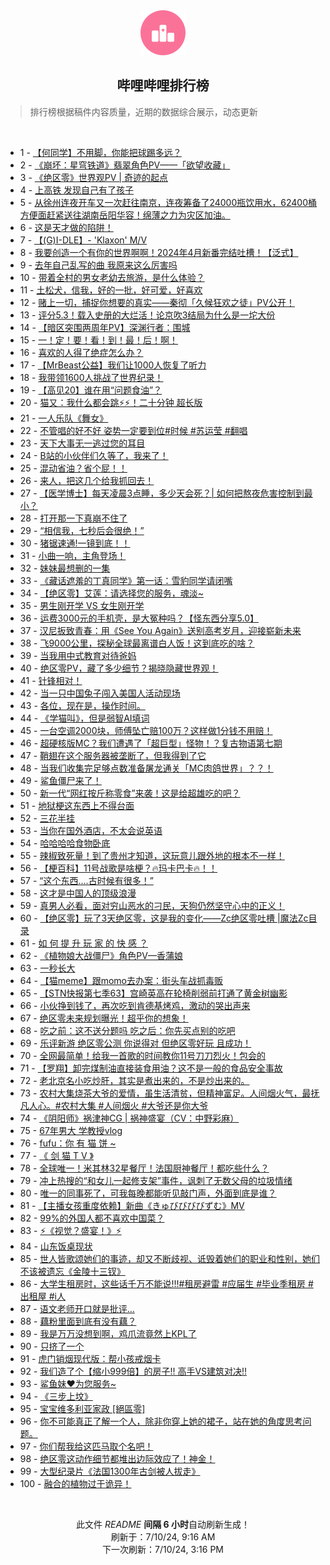 <div align="center">
    <img src="./assets/icon_rank.png" alt="logo" />
    <h2>哔哩哔哩排行榜</h>
</div>

> 排行榜根据稿件内容质量，近期的数据综合展示，动态更新

<br />

<ul><li><span>1 - <a href=https://www.bilibili.com/BV1oH4y1F7P9>【何同学】不用脚，你能把球踢多远？</a></span></li><li><span>2 - <a href=https://www.bilibili.com/BV19i421Y7q1>《崩坏：星穹铁道》翡翠角色PV——「欲望收藏」</a></span></li><li><span>3 - <a href=https://www.bilibili.com/BV1GE4m1R7k5>《绝区零》世界观PV | 奇迹的起点</a></span></li><li><span>4 - <a href=https://www.bilibili.com/BV1yr421T7GT>上高铁 发现自己有了孩子</a></span></li><li><span>5 - <a href=https://www.bilibili.com/BV12Z421K7Pt>从徐州连夜开车又一次赶往南京，连夜筹备了24000瓶饮用水，62400桶方便面赶紧送往湖南岳阳华容！绵薄之力为灾区加油。</a></span></li><li><span>6 - <a href=https://www.bilibili.com/BV13W421d7vA>这是天才做的陷阱！</a></span></li><li><span>7 - <a href=https://www.bilibili.com/BV1zx4y1x74t>【(G)I-DLE】- 'Klaxon' M/V</a></span></li><li><span>8 - <a href=https://www.bilibili.com/BV1n6421f75a>我要创造一个有你的世界啊啊！2024年4月新番完结吐槽！【泛式】</a></span></li><li><span>9 - <a href=https://www.bilibili.com/BV1zZ421T7uP>去年自己乱写的曲 我原来这么厉害吗</a></span></li><li><span>10 - <a href=https://www.bilibili.com/BV1vb421E7y7>带着全村的男女老幼去旅游，是什么体验？</a></span></li><li><span>11 - <a href=https://www.bilibili.com/BV15S421R7ca>土松犬，信我，好的一批，好可爱，好喜欢</a></span></li><li><span>12 - <a href=https://www.bilibili.com/BV1ny411i7jy>赌上一切，捕捉你想要的真实——秦彻「久候狂欢之徒」PV公开！</a></span></li><li><span>13 - <a href=https://www.bilibili.com/BV1M1421k7NM>评分5.3！载入史册的大烂活！论京吹3结局为什么是一坨大份</a></span></li><li><span>14 - <a href=https://www.bilibili.com/BV1Wy411i7Zk>【暗区突围两周年PV】深渊行者：围城</a></span></li><li><span>15 - <a href=https://www.bilibili.com/BV1Ex4y1x7eq>一！定！要！看！到！最！后！啊！</a></span></li><li><span>16 - <a href=https://www.bilibili.com/BV1eZ421T78x>喜欢的人得了绝症怎么办？</a></span></li><li><span>17 - <a href=https://www.bilibili.com/BV171421k7j9>【MrBeast公益】我们让1000人恢复了听力</a></span></li><li><span>18 - <a href=https://www.bilibili.com/BV1JW421d7yU>我带领1600人挑战了世界纪录！</a></span></li><li><span>19 - <a href=https://www.bilibili.com/BV1nS411w7Bh>【高见20】谁在用“问题食油”？</a></span></li><li><span>20 - <a href=https://www.bilibili.com/BV1kM4m117Fw>猫又：我什么都会跳⚡️⚡️！二十分钟 超长版</a></span></li><li><span>21 - <a href=https://www.bilibili.com/BV1om421G7uE>一人乐队《舞女》</a></span></li><li><span>22 - <a href=https://www.bilibili.com/BV1zz421z7KE>不管唱的好不好 姿势一定要到位#时候 #苏运莹 #翻唱</a></span></li><li><span>23 - <a href=https://www.bilibili.com/BV1DZ421K78g>天下大事无一逃过您的耳目</a></span></li><li><span>24 - <a href=https://www.bilibili.com/BV1vw4m1a7Vk>B站的小伙伴们久等了，我来了！</a></span></li><li><span>25 - <a href=https://www.bilibili.com/BV1x4421D7Fb>混动省油？省个屁！！</a></span></li><li><span>26 - <a href=https://www.bilibili.com/BV14J4m1M7oC>来人，把这几个给我抓回去！</a></span></li><li><span>27 - <a href=https://www.bilibili.com/BV1rx4y1t7XT>【医学博士】每天凌晨3点睡，多少天会死？| 如何把熬夜危害控制到最小？</a></span></li><li><span>28 - <a href=https://www.bilibili.com/BV1FwageNEuG>打开那一下真崩不住了</a></span></li><li><span>29 - <a href=https://www.bilibili.com/BV1FS421R7Km>“相信我，七秒后会很绝！”</a></span></li><li><span>30 - <a href=https://www.bilibili.com/BV1rz421z76t>猪锯速通!一镜到底！！</a></span></li><li><span>31 - <a href=https://www.bilibili.com/BV1R1421b7kC>小曲一响，主角登场！</a></span></li><li><span>32 - <a href=https://www.bilibili.com/BV1XE421c7ji>妹妹最想删的一集</a></span></li><li><span>33 - <a href=https://www.bilibili.com/BV1zz421z7CP>《藏话遮羞的丁真同学》第一话：雪豹同学请闭嘴</a></span></li><li><span>34 - <a href=https://www.bilibili.com/BV1Ex4y1t7dE>【绝区零】艾莲：请选择您的服务，魂淡~</a></span></li><li><span>35 - <a href=https://www.bilibili.com/BV1MZ421T7D9>男生刚开学 VS 女生刚开学</a></span></li><li><span>36 - <a href=https://www.bilibili.com/BV1j4421U7Uc>运费3000元的手机壳，是大冤种吗？【怪东西分享5.0】</a></span></li><li><span>37 - <a href=https://www.bilibili.com/BV1SH4y1F7fG>汉尼扳致青春：用《See You Again》送别高考岁月，迎接崭新未来</a></span></li><li><span>38 - <a href=https://www.bilibili.com/BV1gf421q7nU>飞9000公里，探秘全球最离谱白人饭！这到底吃的啥？</a></span></li><li><span>39 - <a href=https://www.bilibili.com/BV1ym421g7kX>当我用中式教育对待爸妈</a></span></li><li><span>40 - <a href=https://www.bilibili.com/BV1C4421D7Qn>绝区零PV，藏了多少细节？揭晓隐藏世界观！</a></span></li><li><span>41 - <a href=https://www.bilibili.com/BV1eb421E7AR>针锋相对！</a></span></li><li><span>42 - <a href=https://www.bilibili.com/BV1ZH4y1w7yf>当一只中国兔子闯入美国人活动现场</a></span></li><li><span>43 - <a href=https://www.bilibili.com/BV1wi421Y7rW>各位，现在是，操作时间。</a></span></li><li><span>44 - <a href=https://www.bilibili.com/BV1ZH4y1w7Xw>《学猫叫》，但是弱智AI填词</a></span></li><li><span>45 - <a href=https://www.bilibili.com/BV18M4m127FG>一台空调2000块，师傅坠亡赔100万？这样做1分钱不用赔！</a></span></li><li><span>46 - <a href=https://www.bilibili.com/BV1gW421d74y>超硬核版MC？我们遭遇了「超巨型」怪物！？复古物语第七期</a></span></li><li><span>47 - <a href=https://www.bilibili.com/BV1h4421U7Ui>鞘翅在这个服务器被垄断了，但我得到了它</a></span></li><li><span>48 - <a href=https://www.bilibili.com/BV1XH4y1w7KT>当我们收集完足够点数准备屠龙通关「MC肉鸽世界」？？！</a></span></li><li><span>49 - <a href=https://www.bilibili.com/BV1Cb421n7zX>鲨鱼僵尸来了！</a></span></li><li><span>50 - <a href=https://www.bilibili.com/BV1nE4m1R75H>新一代“网红按斤称零食”来袭！这是给超雄吃的吧？</a></span></li><li><span>51 - <a href=https://www.bilibili.com/BV1ZM4m117Kj>地狱梗这东西上不得台面</a></span></li><li><span>52 - <a href=https://www.bilibili.com/BV1Cx4y1x7xy>三花半挂</a></span></li><li><span>53 - <a href=https://www.bilibili.com/BV1JM4m127f4>当你在国外酒店，不太会说英语</a></span></li><li><span>54 - <a href=https://www.bilibili.com/BV1J1421b7oc>哈哈哈哈食物卧底</a></span></li><li><span>55 - <a href=https://www.bilibili.com/BV1VZ421u7K3>辣椒致死量！到了贵州才知道，这玩意儿跟外地的根本不一样！</a></span></li><li><span>56 - <a href=https://www.bilibili.com/BV1Dm421G7qM>【梗百科】11号战歌是啥梗？🔥玛卡巴卡🔥！！</a></span></li><li><span>57 - <a href=https://www.bilibili.com/BV1Bi421Y7ya>“这个东西....古时候有很多！”</a></span></li><li><span>58 - <a href=https://www.bilibili.com/BV1tW421R77P>这才是中国人的顶级浪漫</a></span></li><li><span>59 - <a href=https://www.bilibili.com/BV1qx4y1x7UE>真男人必看，面对穷山恶水的刁民，天狗仍然坚守心中的正义！</a></span></li><li><span>60 - <a href=https://www.bilibili.com/BV1d1421b7Rq>【绝区零】玩了3天绝区零，这是我的变化——Zc绝区零吐槽 |魔法Zc目录</a></span></li><li><span>61 - <a href=https://www.bilibili.com/BV184421U78W>如 何 提 升 玩 家 的 快 感 ？</a></span></li><li><span>62 - <a href=https://www.bilibili.com/BV1yT421r7rV>《植物娘大战僵尸》角色PV—香蒲娘</a></span></li><li><span>63 - <a href=https://www.bilibili.com/BV1uJ4m1M7Ki>一秒长大</a></span></li><li><span>64 - <a href=https://www.bilibili.com/BV1kb421n7ec>【猫meme】跟momo去办案：街头车战抓毒贩</a></span></li><li><span>65 - <a href=https://www.bilibili.com/BV1kx4y1t7FT>【STN快报第七季63】宫崎英高在轮椅削弱前打通了黄金树幽影</a></span></li><li><span>66 - <a href=https://www.bilibili.com/BV1ny411i79Y>小伙挣到钱了，再次吃到肯德基烤鸡，激动的哭出声来</a></span></li><li><span>67 - <a href=https://www.bilibili.com/BV1ei421Y7BT>绝区零未来规划曝光！超乎你的想象！</a></span></li><li><span>68 - <a href=https://www.bilibili.com/BV1WJ4m1M7AR>吃之前：这不送分题吗 吃之后：你先买点别的吃吧</a></span></li><li><span>69 - <a href=https://www.bilibili.com/BV1Ny411i7zs>乐评新游 绝区零公测 你说得对 但绝区零好玩 且成功！</a></span></li><li><span>70 - <a href=https://www.bilibili.com/BV1h6hxe8E7a>全网最简单！给我一首歌的时间教你11号刀刀烈火！包会的</a></span></li><li><span>71 - <a href=https://www.bilibili.com/BV1cE421P7CJ>【罗翔】卸完煤制油直接装食用油？这不是一般的食品安全事故</a></span></li><li><span>72 - <a href=https://www.bilibili.com/BV1am421G7BZ>老北京名小吃炒肝，其实是煮出来的，不是炒出来的。</a></span></li><li><span>73 - <a href=https://www.bilibili.com/BV1zZ421T7u3>农村大集烧茶大爷的爱情，虽生活清贫，但精神富足。人间烟火气，最抚凡人心。#农村大集 #人间烟火 #大爷还是你大爷</a></span></li><li><span>74 - <a href=https://www.bilibili.com/BV1Em421g7kA>《阴阳师》祸津神CG | 祸神盛宴（CV：中野彩麻）</a></span></li><li><span>75 - <a href=https://www.bilibili.com/BV1Qi421Y742>67年男大 学教授vlog</a></span></li><li><span>76 - <a href=https://www.bilibili.com/BV1kz421q7SN>fufu：你 有 猫 饼 ~</a></span></li><li><span>77 - <a href=https://www.bilibili.com/BV1sW421R7Bp>《 剑 猫 T V 》</a></span></li><li><span>78 - <a href=https://www.bilibili.com/BV191421b7n3>全球唯一！米其林32星餐厅！法国厨神餐厅！都吃些什么？</a></span></li><li><span>79 - <a href=https://www.bilibili.com/BV1aM4m127CD>冲上热搜的“和女儿一起修支架”事件，讽刺了无数父母的垃圾情绪</a></span></li><li><span>80 - <a href=https://www.bilibili.com/BV1Hy411i7Ty>唯一的同事死了，可我每晚都能听见敲门声，外面到底是谁？</a></span></li><li><span>81 - <a href=https://www.bilibili.com/BV1gW421d7us>【主播女孩重度依赖】新曲《きゅびびびびずむ》MV</a></span></li><li><span>82 - <a href=https://www.bilibili.com/BV1dy411v7QA>99%的外国人都不喜欢中国菜？</a></span></li><li><span>83 - <a href=https://www.bilibili.com/BV1Mw4m1Y7XP>⚡《视觉？盛宴！》⚡</a></span></li><li><span>84 - <a href=https://www.bilibili.com/BV1mS411c7AS>山东饭桌现状</a></span></li><li><span>85 - <a href=https://www.bilibili.com/BV1qb421E7pp>世人皆歌颂她们的事迹，却又不断歧视、诋毁着她们的职业和性别，她们不该被遗忘《金陵十三钗》</a></span></li><li><span>86 - <a href=https://www.bilibili.com/BV1dShseeEP9>大学生租房时，这些话千万不能说!!!#租房避雷 #应届生 #毕业季租房 #出租屋 #i人</a></span></li><li><span>87 - <a href=https://www.bilibili.com/BV1Yb421n7bq>语文老师开口就是批评…</a></span></li><li><span>88 - <a href=https://www.bilibili.com/BV1aT421Y72o>藕粉里面到底有没有藕？</a></span></li><li><span>89 - <a href=https://www.bilibili.com/BV1dT421r7YC>我是万万没想到啊，鸡爪流竟然上KPL了</a></span></li><li><span>90 - <a href=https://www.bilibili.com/BV1eZ421T7Vq>只挤了一个</a></span></li><li><span>91 - <a href=https://www.bilibili.com/BV1Ff421q7v3>虎门销烟现代版：帮小孩戒烟卡</a></span></li><li><span>92 - <a href=https://www.bilibili.com/BV1tz421z73b>我们造了个【缩小999倍】的房子!! 高手VS建筑对决!!</a></span></li><li><span>93 - <a href=https://www.bilibili.com/BV1u1421k72N>鲨鱼妹❤️为您服务~</a></span></li><li><span>94 - <a href=https://www.bilibili.com/BV1cz421B7vf>《三步上坟》</a></span></li><li><span>95 - <a href=https://www.bilibili.com/BV1J4421U7ZX>宝宝维多利亚家政 [絕區零]</a></span></li><li><span>96 - <a href=https://www.bilibili.com/BV1am421G7TT>你不可能真正了解一个人，除非你穿上她的裙子，站在她的角度思考问题。</a></span></li><li><span>97 - <a href=https://www.bilibili.com/BV1HM4m127Uc>你们帮我给这匹马取个名吧！</a></span></li><li><span>98 - <a href=https://www.bilibili.com/BV1vm421g7oV>绝区零这动作细节都堆出边际效应了！神金！</a></span></li><li><span>99 - <a href=https://www.bilibili.com/BV1UM4m117Lv>大型纪录片《法国1300年古剑被人拔走》</a></span></li><li><span>100 - <a href=https://www.bilibili.com/BV1nf421z7wF>融合的植物过于诡异！</a></span></li></ul>

<br />

<p align=center>此文件 <i>README</i> <b>间隔 6 小时</b>自动刷新生成！<br>刷新于：7/10/24, 9:16 AM<br>下一次刷新：7/10/24, 3:16 PM</p>